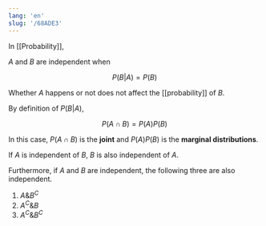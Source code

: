 ```yaml
---
lang: 'en'
slug: '/68ADE3'
---
```


In [[Probability]],

$A$ and $B$ are independent when

$$
P(B|A) = P(B)
$$

Whether $A$ happens or not does not affect the [[probability]] of $B$.

By definition of $P(B|A)$,

$$
{P(A \cap B)} = P(A)P(B)
$$

In this case, ${P(A \cap B)}$ is the **joint** and $P(A)P(B)$ is the **marginal distributions**.

If $A$ is independent of $B$, $B$ is also independent of $A$.

Furthermore, if $A$ and $B$ are independent, the following three are also independent.

1. $A \& B^C$
1. $A^C \& B$
1. $A^C \& B^C$
